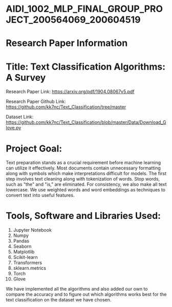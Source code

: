 # AIDI_1002_MLP_FINAL_GROUP_PROJECT_200564069_200604519

# Research Paper Information

# Title: Text Classification Algorithms: A Survey

Research Paper Link: https://arxiv.org/pdf/1904.08067v5.pdf

Research Paper Github Link: https://github.com/kk7nc/Text_Classification/tree/master

Dataset Link: https://github.com/kk7nc/Text_Classification/blob/master/Data/Download_Glove.py

# Project Goal:
Text preparation stands as a crucial requirement before machine learning can utilize it effectively. Most documents contain unnecessary formatting along with symbols which make interpretations difficult for models. The first step involves text cleaning along with tokenization of words. Stop words, such as "the" and "is," are eliminated. For consistency, we also make all text lowercase. We use weighted words and word embeddings as techniques to convert text into useful features.

# Tools, Software and Libraries Used:

1. Jupyter Notebook
2. Numpy
3. Pandas
4. Seaborn
5. Matplotlib
6. Scikit-learn
7. Transformers
8. sklearn.metrics
9. Torch
10. Glove

We have implemented all the algorithms and also added our own to compare the accuracy and  to figure out which algorithms works best for the text classification on the dataset we have chosen.     

